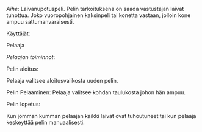 *Aihe*: Laivanupotuspeli. Pelin tarkoituksena on saada vastustajan laivat tuhottua. Joko vuoropohjainen kaksinpeli tai konetta vastaan, jolloin kone ampuu sattumanvaraisesti.

Käyttäjät:

Pelaaja

_Pelaajan toiminnot_:

Pelin aloitus:

Pelaaja valitsee aloitusvalikosta uuden pelin.

Pelin Pelaaminen:
Pelaaja valitsee kohdan taulukosta johon hän ampuu. 

Pelin lopetus:

Kun jomman kumman pelaajan kaikki laivat ovat tuhoutuneet tai kun pelaaja keskeyttää pelin manuaalisesti.

